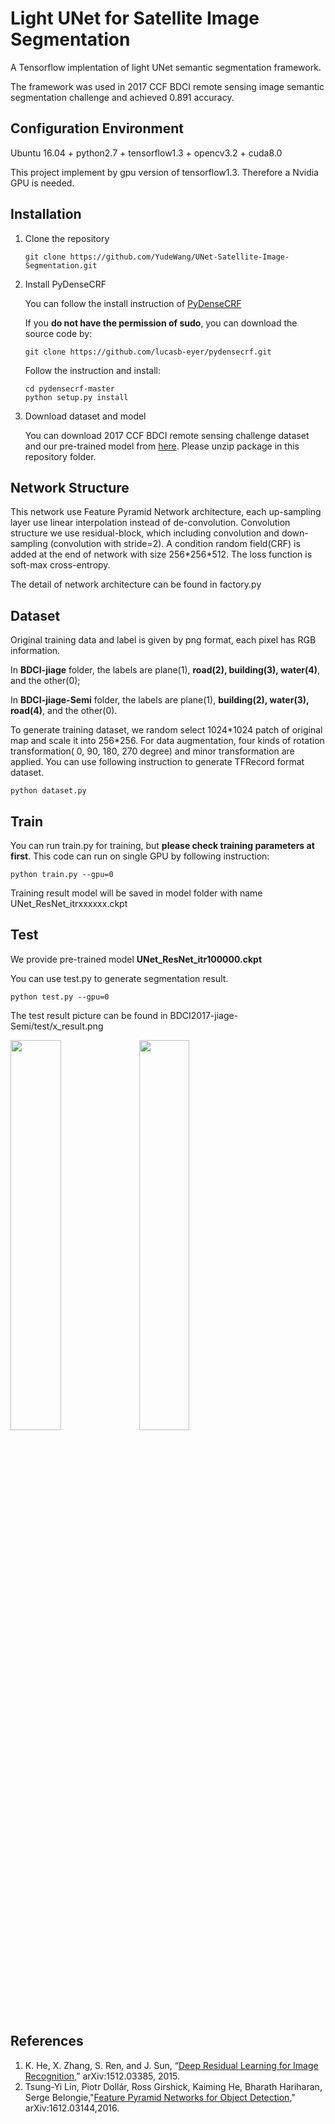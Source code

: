 # Light UNet for Satellite Image Segmentation

A Tensorflow implentation of light UNet semantic segmentation framework.

The framework was used in 2017 CCF BDCI remote sensing image semantic segmentation challenge and achieved 0.891 accuracy.



## Configuration Environment

Ubuntu 16.04 + python2.7 + tensorflow1.3 + opencv3.2 + cuda8.0 

This project implement by gpu version of tensorflow1.3. Therefore a Nvidia GPU is needed.

## Installation

1. Clone the repository

   ```shell
   git clone https://github.com/YudeWang/UNet-Satellite-Image-Segmentation.git
   ```

2. Install PyDenseCRF

   You can follow the install instruction of [PyDenseCRF](https://github.com/lucasb-eyer/pydensecrf)

   If you **do not have the permission of sudo**, you can download the source code by:

   ```shell
   git clone https://github.com/lucasb-eyer/pydensecrf.git
   ```

   Follow the instruction and install:

   ```shell
   cd pydensecrf-master
   python setup.py install
   ```

3. Download dataset and model

   You can download 2017 CCF BDCI remote sensing challenge dataset and our pre-trained model from [here](https://drive.google.com/file/d/1FMRMe4qSI-JS6AzrO8kASO3BfHOLoUfM/view). Please unzip package in this repository folder.


## Network Structure

This network use Feature Pyramid Network architecture, each up-sampling layer use linear interpolation instead of de-convolution. Convolution structure we use residual-block, which including convolution and down-sampling (convolution with stride=2). A condition random field(CRF) is added at the end of network with size 256\*256\*512. The loss function is soft-max cross-entropy.

The detail of network architecture can be found in factory.py



## Dataset

Original training data and label is given by png format, each pixel has RGB information. 

In **BDCI-jiage** folder, the labels are plane(1), **road(2), building(3), water(4)**, and the other(0);

In **BDCI-jiage-Semi** folder, the labels are plane(1), **building(2), water(3), road(4)**, and  the other(0).

To generate training dataset, we random select 1024\*1024 patch of original map and scale it into 256\*256. For data augmentation, four kinds of rotation transformation( 0, 90, 180, 270 degree) and minor transformation are applied. You can use following instruction to generate TFRecord format dataset.

```shell
python dataset.py
```



## Train

You can run train.py for training, but **please check training parameters at first**. This code can run on single GPU by following instruction:

```shell
python train.py --gpu=0
```

Training result model will be saved in model folder with name UNet\_ResNet\_itrxxxxxx.ckpt



## Test

We provide pre-trained model **UNet_ResNet_itr100000.ckpt**

You can use test.py to generate segmentation result.

```shell
python test.py --gpu=0
```

The test result picture can be found in BDCI2017-jiage-Semi/test/x_result.png



<div align="left"> 

<img src="https://github.com/YudeWang/UNet-Satellite-Image-Segmentation/blob/master/sample_visible.png?raw=true" height="40%" width="40%">    <img src="https://github.com/YudeWang/UNet-Satellite-Image-Segmentation/blob/master/sample_result.png?raw=true" height="40%" width="40%">

</div>

## References
1. K. He, X. Zhang, S. Ren, and J. Sun, “[Deep Residual Learning for Image Recognition](https://arxiv.org/abs/1512.03385),” arXiv:1512.03385, 2015.
2. Tsung-Yi Lin, Piotr Dollár, Ross Girshick, Kaiming He, Bharath Hariharan, Serge Belongie,"[Feature Pyramid Networks for Object Detection](https://arxiv.org/abs/1612.03144)," arXiv:1612.03144,2016. 
